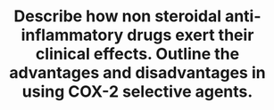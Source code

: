 ---
title: "Describe how non steroidal anti-inflammatory drugs exert their clinical effects. Outline the advantages and disadvantages in using COX-2 selective agents."
entityType: SAQ
exam: PEX
college: ANZCA
year: 2013
sitting: B
question: 11
passRate: 31
EC_expectedDomains:
- "It was expected that candidates would explain how the NSAIDS block cyclo-oxygenase enzymes, that there were two iso-enzymes and their bodily distribution and function."
- "The mechanisms of how they produce their wanted effects were expected i.e. in reducing pain, inflammation and pyrexia."
EC_extraCredit:
- "Most candidates indicated the advantages of the COX-2 agents i.e. minimal gastric erosions, less bleeding and less alteration of renal blood flow auto regulation."
- "Some did not realise that bronchoconstriction in asthmatics is also minimalised."
EC_errorsCommon:
- "Those candidates that did not score well did not elaborate sufficiently or did not answer part of the question."
- "Most candidates had mentioned the major disadvantage. This is increasing the balance of prostaglandins towards thrombosis in at risk patients."
---